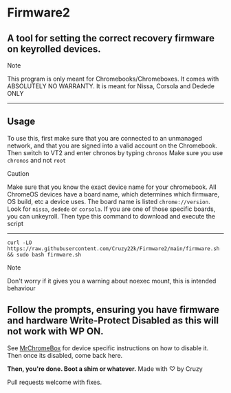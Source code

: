 # Firmware2 
## A tool for setting the correct recovery firmware on keyrolled devices.

> [!NOTE]  
> This program is only meant for Chromebooks/Chromeboxes.
> It comes with ABSOLUTELY NO WARRANTY.
> It is meant for Nissa, Corsola and Dedede ONLY
----
## Usage
To use this, first make sure that you are connected to an unmanaged network, and that you are signed into a valid account on the Chromebook. 
Then switch to VT2 and enter chronos by typing `chronos` 
Make sure you use `chronos` and not `root`

> [!CAUTION]  
> Make sure that you know the exact device name for your chromebook.
> All ChromeOS devices have a board name, which determines which firmware, OS build, etc a device uses.
> The board name is listed `chrome://version`. Look for `nissa`, `dedede` or `corsola`. If you are one of those specific boards, you can unkeyroll.
Then type this command to download and execute the script
----

```
curl -LO https://raw.githubusercontent.com/Cruzy22k/Firmware2/main/firmware.sh && sudo bash firmware.sh
```

> [!NOTE]  
> Don't worry if it gives you a warning about noexec mount, this is intended behaviour 


Follow the prompts, ensuring you have firmware and hardware Write-Protect Disabled as this will not work with WP ON. 
----
See [MrChromeBox](https://docs.mrchromebox.tech/docs/supported-devices.html) for device specific instructions on how to disable it. 
Then once its disabled, come back here.

**Then, you're done. Boot a shim or whatever.**
Made with ♡ by Cruzy

Pull requests welcome with fixes. 
